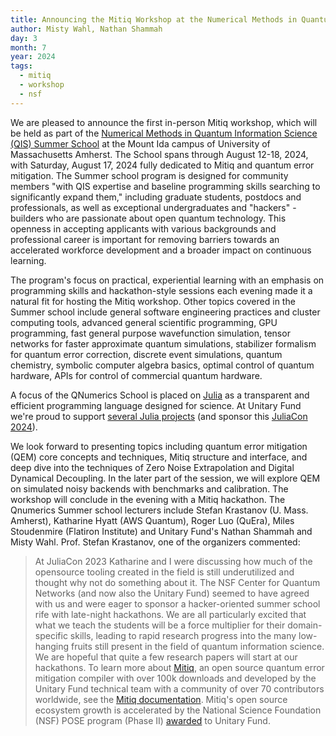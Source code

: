 ```yaml
---
title: Announcing the Mitiq Workshop at the Numerical Methods in Quantum Information Science Summer School
author: Misty Wahl, Nathan Shammah
day: 3
month: 7
year: 2024
tags: 
  - mitiq
  - workshop
  - nsf
---
```


We are pleased to announce the first in-person Mitiq workshop, which will be held as part of the [Numerical Methods in Quantum Information Science (QIS) Summer School](https://qnumerics.org/) at the Mount Ida campus of University of Massachusetts Amherst. The School spans through August 12-18, 2024, with Saturday, August 17, 2024 fully dedicated to Mitiq and quantum error mitigation.
The Summer school program is designed for community members "with QIS expertise and baseline programming skills searching to significantly expand them," including graduate students, postdocs and professionals, as well as exceptional undergraduates and "hackers" - builders who are passionate about open quantum technology. This openness in accepting applicants with various backgrounds and professional career is important for removing barriers towards an accelerated workforce development and a broader impact on continuous learning.

The program's focus on practical, experiential learning with an emphasis on programming skills and hackathon-style sessions each evening made it a natural fit for hosting the Mitiq workshop.
Other topics covered in the Summer school include general software engineering practices and cluster computing tools, advanced general scientific programming, GPU programming, fast general purpose wavefunction simulation, tensor networks for faster approximate quantum simulations, stabilizer formalism for quantum error correction, discrete event simulations, quantum chemistry, symbolic computer algebra basics, optimal control of quantum hardware, APIs for control of commercial quantum hardware. 

A focus of the QNumerics School is placed on [Julia](https://julialang.org/) as a transparent and efficient programming language designed for science. At Unitary Fund we're proud to support [several Julia projects](https://unitary.fund/grants/) (and sponsor this [JuliaCon 2024](https://juliacon.org/2024/)). 

We look forward to presenting topics including quantum error mitigation (QEM) core concepts and techniques, Mitiq structure and interface, and deep dive into the techniques of Zero Noise Extrapolation and Digital Dynamical Decoupling.
In the later part of the session, we will explore QEM on simulated noisy backends with benchmarks and calibration.
The workshop will conclude in the evening with a Mitiq hackathon.
The Qnumerics Summer school lecturers include Stefan Krastanov (U. Mass. Amherst), Katharine Hyatt (AWS Quantum), Roger Luo (QuEra), Miles Stoudenmire (Flatiron Institute) and Unitary Fund's Nathan Shammah and Misty Wahl. Prof. Stefan Krastanov, one of the organizers commented: 
> At JuliaCon 2023 Katharine and I were discussing how much of the opensource tooling created in the field is still underutilized and thought why not do something about it. The NSF Center for Quantum Networks (and now also the Unitary Fund) seemed to have agreed with us and were eager to sponsor a hacker-oriented summer school rife with late-night hackathons. We are all particularly excited that what we teach the students will be a force multiplier for their domain-specific skills, leading to rapid research progress into the many low-hanging fruits still present in the field of quantum information science. We are hopeful that quite a few research papers will start at our hackathons. 
To learn more about [Mitiq](https://unitary.fund/research/mitiq/), an open source quantum error mitigation compiler with over 100k downloads and developed by the Unitary Fund technical team with a community of over 70 contributors worldwide, see the [Mitiq documentation](https://mitiq.readthedocs.io/en/stable/). Mitiq's open source ecosystem growth is accelerated by the National Science Foundation (NSF) POSE program (Phase II) [awarded](https://unitary.fund/posts/2023_mitiq_nsf_pose/) to Unitary Fund.
